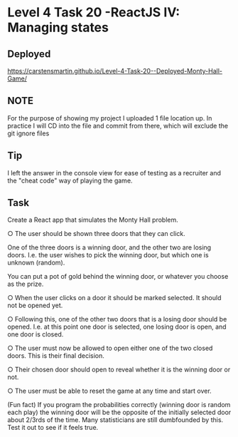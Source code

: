 # Level 4 Task 20 -ReactJS IV: Managing states

## Deployed

https://carstensmartin.github.io/Level-4-Task-20--Deployed-Monty-Hall-Game/

## NOTE

For the purpose of showing my project I uploaded 1 file location up. In practice I will CD into the file and commit from there, which will exclude the git ignore files

## Tip

I left the answer in the console view for ease of testing as a recruiter and the "cheat code" way of playing the game.

## Task

Create a React app that simulates the Monty Hall problem.

○ The user should be shown three doors that they can click. 

One of the three doors is a winning door, and the other two are losing doors. I.e. the user wishes to pick the winning door, but which one is unknown (random). 

You can put a pot of gold behind the winning door, or whatever you choose as the prize.

○ When the user clicks on a door it should be marked selected. It should not be opened yet.

○ Following this, one of the other two doors that is a losing door should be opened. I.e. at this point one door is selected, one losing door is open, and one door is closed.

○ The user must now be allowed to open either one of the two closed doors. This is their final decision.

○ Their chosen door should open to reveal whether it is the winning door or not.

○ The user must be able to reset the game at any time and start over.

(Fun fact) If you program the probabilities correctly (winning door is random each play) the winning door will be the opposite of the initially selected door about 2/3rds of the time. Many statisticians are still dumbfounded by this. Test it out to see if it feels true.